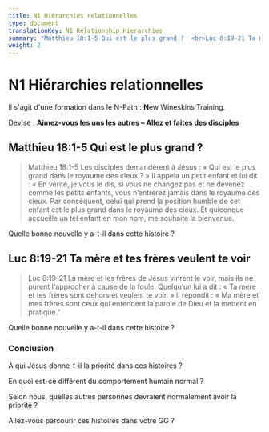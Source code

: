 ```yaml
---
title: N1 Hiérarchies relationnelles
type: document
translationKey: N1 Relationship Hierarchies
summary: "Matthieu 18:1-5 Qui est le plus grand ?  <br>Luc 8:19-21 Ta mère et tes frères veulent te voir"
weight: 2
---
```

# N1 Hiérarchies relationnelles

Il s'agit d'une formation dans le N-Path : **N**ew Wineskins Training.

Devise : **Aimez-vous les uns les autres – Allez et faites des disciples**

## Matthieu 18:1-5 Qui est le plus grand ?

>   Matthieu 18:1-5 Les disciples demandèrent à Jésus : « Qui est le plus grand dans le royaume des cieux ? » Il appela un petit enfant et lui dit : « En vérité, je vous le dis, si vous ne changez pas et ne devenez comme les petits enfants, vous n’entrerez jamais dans le royaume des cieux. Par conséquent, celui qui prend la position humble de cet enfant est le plus grand dans le royaume des cieux. Et quiconque accueille un tel enfant en mon nom, me souhaite la bienvenue.

Quelle bonne nouvelle y a-t-il dans cette histoire ?

## Luc 8:19-21 Ta mère et tes frères veulent te voir

>   Luc 8:19-21 La mère et les frères de Jésus vinrent le voir, mais ils ne purent l'approcher à cause de la foule. Quelqu’un lui a dit : « Ta mère et tes frères sont dehors et veulent te voir. » Il répondit : « Ma mère et mes frères sont ceux qui entendent la parole de Dieu et la mettent en pratique.”

Quelle bonne nouvelle y a-t-il dans cette histoire ?

### Conclusion

À qui Jésus donne-t-il la priorité dans ces histoires ?

En quoi est-ce différent du comportement humain normal ?

Selon nous, quelles autres personnes devraient normalement avoir la priorité ?

Allez-vous parcourir ces histoires dans votre GG ?

